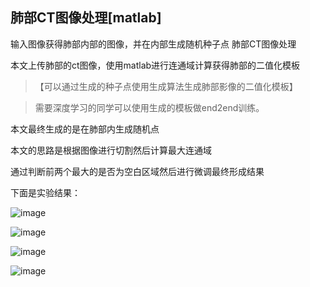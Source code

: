 ## 肺部CT图像处理[matlab]
输入图像获得肺部内部的图像，并在内部生成随机种子点
肺部CT图像处理

本文上传肺部的ct图像，使用matlab进行连通域计算获得肺部的二值化模板

>【可以通过生成的种子点使用生成算法生成肺部影像的二值化模板】

>需要深度学习的同学可以使用生成的模板做end2end训练。

本文最终生成的是在肺部内生成随机点

本文的思路是根据图像进行切割然后计算最大连通域

通过判断前两个最大的是否为空白区域然后进行微调最终形成结果


下面是实验结果：



![image](https://user-images.githubusercontent.com/66575985/225838526-a518086f-75db-48ec-aeda-b71ac1b1e0a9.png)

![image](https://user-images.githubusercontent.com/66575985/225838575-0d948da3-88bb-436e-91c5-65a4b7a17fe4.png)

![image](https://user-images.githubusercontent.com/66575985/225838605-dfffc709-210a-4d6c-bd37-e583905bbc79.png)

![image](https://user-images.githubusercontent.com/66575985/225838652-dae5ebf8-a37a-43f3-9838-5a883b988303.png)
